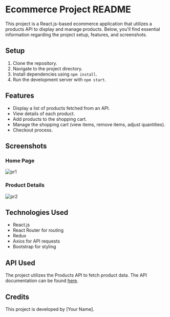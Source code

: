 # Ecommerce Project README

This project is a React.js-based ecommerce application that utilizes a products API to display and manage products. Below, you'll find essential information regarding the project setup, features, and screenshots.

## Setup

1. Clone the repository.
2. Navigate to the project directory.
3. Install dependencies using `npm install`.
4. Run the development server with `npm start`.

## Features

- Display a list of products fetched from an API.
- View details of each product.
- Add products to the shopping cart.
- Manage the shopping cart (view items, remove items, adjust quantities).
- Checkout process.

## Screenshots

### Home Page
![pr1](https://github.com/oukhou/ecommerce-project/assets/125498194/dac1e002-10d9-4871-85c0-bdf94f5fc791)


### Product Details
![pr2](https://github.com/oukhou/ecommerce-project/assets/125498194/feff7f4e-ebec-4d38-957d-5f83649d33d8)

## Technologies Used

- React.js
- React Router for routing
- Redux
- Axios for API requests
- Bootstrap for styling

## API Used

The project utilizes the Products API to fetch product data. The API documentation can be found [here](https://example.com/products-api-docs).

## Credits

This project is developed by [Your Name].

